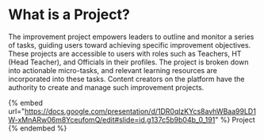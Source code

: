 # What is a Project?

The improvement project empowers leaders to outline and monitor a series of tasks, guiding users toward achieving specific improvement objectives. These projects are accessible to users with roles such as Teachers, HT (Head Teacher), and Officials in their profiles. The project is broken down into actionable micro-tasks, and relevant learning resources are incorporated into these tasks. Content creators on the platform have the authority to create and manage such improvement projects.

{% embed url="https://docs.google.com/presentation/d/1DR0qlzKYcs8avhWBaa99LD1W-xMnARw06m8YceufomQ/edit#slide=id.g137c5b9b04b_0_191" %}
Project
{% endembed %}
